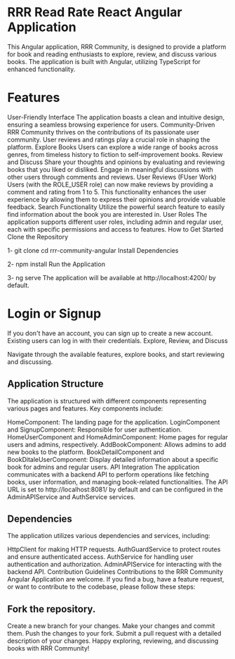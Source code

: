 # RRR Read Rate React Angular Application
This Angular application, RRR Community, is designed to provide a platform for book and reading enthusiasts to explore, review, and discuss various books. The application is built with Angular, utilizing TypeScript for enhanced functionality.

# Features
User-Friendly Interface
The application boasts a clean and intuitive design, ensuring a seamless browsing experience for users.
Community-Driven
RRR Community thrives on the contributions of its passionate user community. User reviews and ratings play a crucial role in shaping the platform.
Explore Books
Users can explore a wide range of books across genres, from timeless history to fiction to self-improvement books.
Review and Discuss
Share your thoughts and opinions by evaluating and reviewing books that you liked or disliked. Engage in meaningful discussions with other users through comments and reviews.
User Reviews (FUser Work)
Users (with the ROLE_USER role) can now make reviews by providing a comment and rating from 1 to 5. This functionality enhances the user experience by allowing them to express their opinions and provide valuable feedback.
Search Functionality
Utilize the powerful search feature to easily find information about the book you are interested in.
User Roles
The application supports different user roles, including admin and regular user, each with specific permissions and access to features.
How to Get Started
Clone the Repository

1-
git clone <repository-url>
cd rrr-community-angular
Install Dependencies

2-
npm install
Run the Application

3-
ng serve
The application will be available at http://localhost:4200/ by default.

# Login or Signup

If you don't have an account, you can sign up to create a new account.
Existing users can log in with their credentials.
Explore, Review, and Discuss

Navigate through the available features, explore books, and start reviewing and discussing.
## Application Structure
The application is structured with different components representing various pages and features. Key components include:

HomeComponent: The landing page for the application.
LoginComponent and SignupComponent: Responsible for user authentication.
HomeUserComponent and HomeAdminComponent: Home pages for regular users and admins, respectively.
AddBookComponent: Allows admins to add new books to the platform.
BookDetailComponent and BookDitaleUserComponent: Display detailed information about a specific book for admins and regular users.
API Integration
The application communicates with a backend API to perform operations like fetching books, user information, and managing book-related functionalities. The API URL is set to http://localhost:8081/ by default and can be configured in the AdminAPIService and AuthService services.

## Dependencies
The application utilizes various dependencies and services, including:

HttpClient for making HTTP requests.
AuthGuardService to protect routes and ensure authenticated access.
AuthService for handling user authentication and authorization.
AdminAPIService for interacting with the backend API.
Contribution Guidelines
Contributions to the RRR Community Angular Application are welcome. If you find a bug, have a feature request, or want to contribute to the codebase, please follow these steps:

## Fork the repository.
Create a new branch for your changes.
Make your changes and commit them.
Push the changes to your fork.
Submit a pull request with a detailed description of your changes.
Happy exploring, reviewing, and discussing books with RRR Community!





